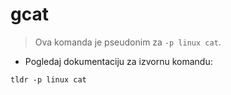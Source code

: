 # gcat

> Ova komanda je pseudonim za `-p linux cat`.

- Pogledaj dokumentaciju za izvornu komandu:

`tldr -p linux cat`
